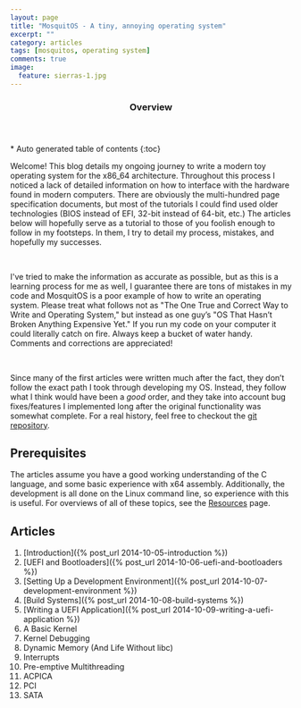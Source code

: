 ```yaml
---
layout: page
title: "MosquitOS - A tiny, annoying operating system"
excerpt: ""
category: articles
tags: [mosquitos, operating system]
comments: true
image:
  feature: sierras-1.jpg
---
```



<section id="table-of-contents" class="toc">
  <header>
    <h3>Overview</h3>
  </header>
  <div id="drawer" markdown="1">
*  Auto generated table of contents
{:toc}
  </div>
</section>



Welcome! This blog details my ongoing journey to write a modern toy operating system for the x86\_64 architecture. Throughout this process I noticed a lack of detailed information on how to interface with the hardware found in modern computers. There are obviously the multi-hundred page specification documents, but most of the tutorials I could find used older technologies (BIOS instead of EFI, 32-bit instead of 64-bit, etc.) The articles below will hopefully serve as a tutorial to those of you foolish enough to follow in my footsteps. In them, I try to detail my process, mistakes, and hopefully my successes.

 

I've tried to make the information as accurate as possible, but as this is a learning process for me as well, I guarantee there are tons of mistakes in my code and MosquitOS is a poor example of how to write an operating system. Please treat what follows not as "The One True and Correct Way to Write and Operating System," but instead as one guy’s "OS That Hasn’t Broken Anything Expensive Yet." If you run my code on your computer it could literally catch on fire. Always keep a bucket of water handy. Comments and corrections are appreciated!

 

Since many of the first articles were written much after the fact, they don’t follow the exact path I took through developing my OS. Instead, they follow what I think would have been a *good* order, and they take into account bug fixes/features I implemented long after the original functionality was somewhat complete. For a real history, feel free to checkout the [git repository](https://github.com/kmmoore/mosquitos).




Prerequisites
-------------

The articles assume you have a good working understanding of the C language, and some basic experience with x64 assembly. Additionally, the development is all done on the Linux command line, so experience with this is useful. For overviews of all of these topics, see the [Resources](/resources/) page.


Articles
--------

1.  [Introduction]({% post_url 2014-10-05-introduction %})
2.  [UEFI and Bootloaders]({% post_url 2014-10-06-uefi-and-bootloaders %})
3.  [Setting Up a Development Environment]({% post_url 2014-10-07-development-environment %})
4.  [Build Systems]({% post_url 2014-10-08-build-systems %})
5.  [Writing a UEFI Application]({% post_url 2014-10-09-writing-a-uefi-application %})
6.  A Basic Kernel
7.  Kernel Debugging
8.  Dynamic Memory (And Life Without libc)
9.  Interrupts
10. Pre-emptive Multithreading
11. ACPICA
12. PCI
13. SATA
